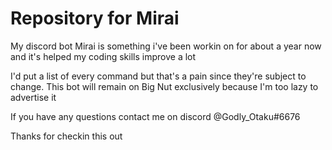 # Repository for Mirai
My discord bot Mirai is something i've been workin on for about a year now and it's helped my coding skills improve a lot

I'd put a list of every command but that's a pain since they're subject to change. This bot will remain on Big Nut exclusively because 
I'm too lazy to advertise it

If you have any questions contact me on discord @Godly_Otaku#6676

Thanks for checkin this out
